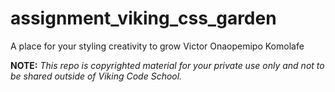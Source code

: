 assignment_viking_css_garden
============================

A place for your styling creativity to grow
Victor Onaopemipo Komolafe

**NOTE:** *This repo is copyrighted material for your private use only and not to be shared outside of Viking Code School.*


